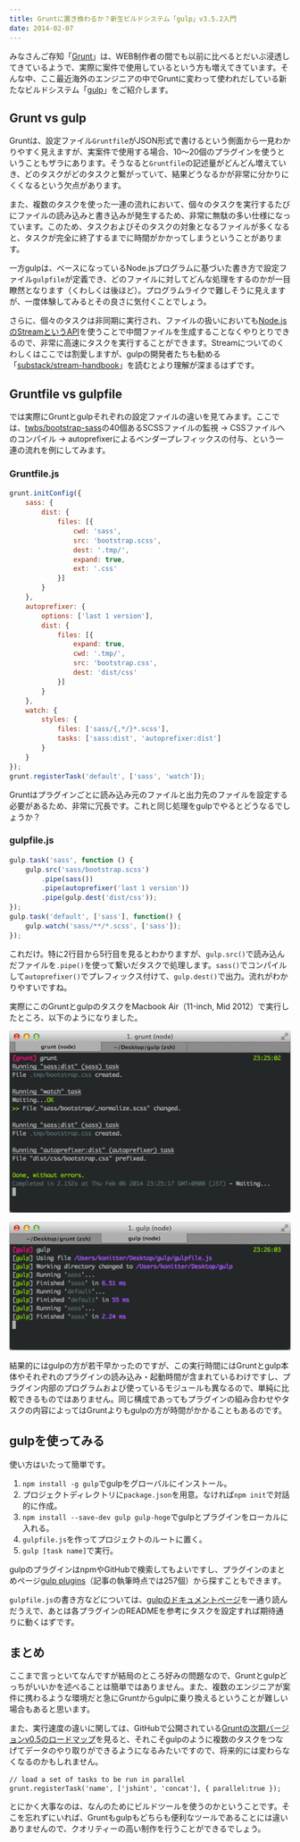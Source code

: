 ```yaml
---
title: Gruntに置き換わるか？新生ビルドシステム「gulp」v3.5.2入門
date: 2014-02-07
---
```


みなさんご存知「[Grunt](http://gruntjs.com/)」は、WEB制作者の間でも以前に比べるとだいぶ浸透してきているようで、実際に案件で使用しているという方も増えてきています。そんな中、ここ最近海外のエンジニアの中でGruntに変わって使われだしている新たなビルドシステム「[gulp](http://gulpjs.com/)」をご紹介します。

## Grunt vs gulp

Gruntは、設定ファイル``Gruntfile``がJSON形式で書けるという側面から一見わかりやすく見えますが、実案件で使用する場合、10〜20個のプラグインを使うということもザラにあります。そうなると``Gruntfile``の記述量がどんどん増えていき、どのタスクがどのタスクと繋がっていて、結果どうなるかが非常に分かりにくくなるという欠点があります。

また、複数のタスクを使った一連の流れにおいて、個々のタスクを実行するたびにファイルの読み込みと書き込みが発生するため、非常に無駄の多い仕様になっています。このため、タスクおよびそのタスクの対象となるファイルが多くなると、タスクが完全に終了するまでに時間がかかってしまうということがあります。

一方gulpは、ベースになっているNode.jsプログラムに基づいた書き方で設定ファイル``gulpfile``が定義でき、どのファイルに対してどんな処理をするのかが一目瞭然となります（くわしくは後ほど）。プログラムライクで難しそうに見えますが、一度体験してみるとその良さに気付くことでしょう。

さらに、個々のタスクは非同期に実行され、ファイルの扱いにおいても[Node.jsのStreamというAPI](http://nodejs.org/api/stream.html)を使うことで中間ファイルを生成することなくやりとりできるので、非常に高速にタスクを実行することができます。Streamについてのくわしくはここでは割愛しますが、gulpの開発者たちも勧める「[substack/stream-handbook](https://github.com/substack/stream-handbook)」を読むとより理解が深まるはずです。

## Gruntfile vs gulpfile

では実際にGruntとgulpそれぞれの設定ファイルの違いを見てみます。ここでは、[twbs/bootstrap-sass](https://github.com/twbs/bootstrap-sass)の40個あるSCSSファイルの監視 → CSSファイルへのコンパイル → autoprefixerによるベンダープレフィックスの付与、という一連の流れを例にしてみます。

### Gruntfile.js

```js
grunt.initConfig({
	sass: {
		dist: {
			files: [{
				cwd: 'sass',
				src: 'bootstrap.scss',
				dest: '.tmp/',
				expand: true,
				ext: '.css'
			}]
		}
	},
	autoprefixer: {
		options: ['last 1 version'],
		dist: {
			files: [{
				expand: true,
				cwd: '.tmp/',
				src: 'bootstrap.css',
				dest: 'dist/css'
			}]
		}
	},
	watch: {
		styles: {
			files: ['sass/{,*/}*.scss'],
			tasks: ['sass:dist', 'autoprefixer:dist']
		}
	}
});
grunt.registerTask('default', ['sass', 'watch']);
```

Gruntはプラグインごとに読み込み元のファイルと出力先のファイルを設定する必要があるため、非常に冗長です。これと同じ処理をgulpでやるとどうなるでしょうか？

### gulpfile.js

```js
gulp.task('sass', function () {
	gulp.src('sass/bootstrap.scss')
		.pipe(sass())
		.pipe(autoprefixer('last 1 version'))
		.pipe(gulp.dest('dist/css'));
});
gulp.task('default', ['sass'], function() {
	gulp.watch('sass/**/*.scss', ['sass']);
});
```

これだけ。特に2行目から5行目を見るとわかりますが、``gulp.src()``で読み込んだファイルを``.pipe()``を使って繋いだタスクで処理します。``sass()``でコンパイルして``autoprefixer()``でプレフィックス付けて、``gulp.dest()``で出力。流れがわかりやすいですね。

実際にこのGruntとgulpのタスクをMacbook Air（11-inch, Mid 2012）で実行したところ、以下のようになりました。

![Grunt](/img/2014/02/grunt.png)

![gulp](/img/2014/02/gulp.png)

結果的にはgulpの方が若干早かったのですが、この実行時間にはGruntとgulp本体やそれぞれのプラグインの読み込み・起動時間が含まれているわけですし、プラグイン内部のプログラムおよび使っているモジュールも異なるので、単純に比較できるものではありません。同じ構成であってもプラグインの組み合わせやタスクの内容によってはGruntよりもgulpの方が時間がかかることもあるのです。

## gulpを使ってみる

使い方はいたって簡単です。

1. ``npm install -g gulp``でgulpをグローバルにインストール。
2. プロジェクトディレクトリに``package.json``を用意。なければ``npm init``で対話的に作成。
3. ``npm install --save-dev gulp gulp-hoge``でgulpとプラグインをローカルに入れる。
4. ``gulpfile.js``を作ってプロジェクトのルートに置く。
5. ``gulp [task name]``で実行。

gulpのプラグインはnpmやGitHubで検索してもよいですし、プラグインのまとめページ[gulp plugins](http://gratimax.github.io/search-gulp-plugins/)（記事の執筆時点では257個）から探すこともできます。

``gulpfile.js``の書き方などについては、[gulpのドキュメントページ](https://github.com/gulpjs/gulp/blob/master/docs/README.md)を一通り読んだうえで、あとは各プラグインのREADMEを参考にタスクを設定すれば期待通りに動くはずです。

## まとめ

ここまで言っといてなんですが結局のところ好みの問題なので、Gruntとgulpどっちがいいかを述べることは簡単ではありません。また、複数のエンジニアが案件に携わるような環境だと急にGruntからgulpに乗り換えるということが難しい場合もあると思います。

また、実行速度の違いに関しては、GitHubで公開されている[Gruntの次期バージョンv0.5のロードマップ](https://github.com/gruntjs/grunt-docs/blob/master/Roadmap.md)を見ると、それこそgulpのように複数のタスクをつなげてデータのやり取りができるようになるみたいですので、将来的には変わらなくなるのかもしれません。

```
// load a set of tasks to be run in parallel
grunt.registerTask('name', ['jshint', 'concat'], { parallel:true });
```

とにかく大事なのは、なんのためにビルドツールを使うのかということです。そこを忘れずにいれば、Gruntもgulpもどちらも便利なツールであることには違いありませんので、クオリティーの高い制作を行うことができるでしょう。